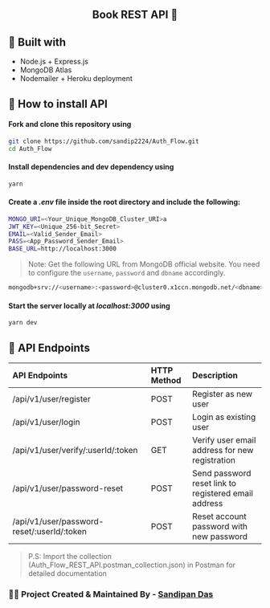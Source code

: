 <h2 align="center">Book REST API 🚀</h2>

## 🔄 Built with

- Node.js + Express.js
- MongoDB Atlas
- Nodemailer + Heroku deployment

## 🚩 How to install API

#### Fork and clone this repository using

   ```bash
   git clone https://github.com/sandip2224/Auth_Flow.git
   cd Auth_Flow
   ```   
#### Install dependencies and dev dependency using

   ```bash
   yarn
   ```  

#### Create a _.env_ file inside the root directory and include the following:

   ```bash
   MONGO_URI=<Your_Unique_MongoDB_Cluster_URI>a
   JWT_KEY=<Unique_256-bit_Secret>
   EMAIL=<Valid_Sender_Email>
   PASS=<App_Password_Sender_Email>
   BASE_URL=http://localhost:3000
   ```  
   > Note: Get the following URL from MongoDB official website. You need to configure the `username`, `password` and `dbname` accordingly.
   ```bash
   mongodb+srv://<username>:<password>@cluster0.x1ccn.mongodb.net/<dbname>?retryWrites=true&w=majority
   ```

 #### Start the server locally at _localhost:3000_ using

   ```bash
   yarn dev
   ```

## 🔱 API Endpoints

|  API Endpoints | HTTP Method | Description |
|:-|:-|:-|
|/api/v1/user/register|POST|Register as new user|
|/api/v1/user/login|POST|Login as existing user|
|/api/v1/user/verify/:userId/:token|GET|Verify user email address for new registration|
|/api/v1/user/password-reset|POST|Send password reset link to registered email address|
|/api/v1/user/password-reset/:userId/:token|POST|Reset account password with new password|

> P.S: Import the collection (Auth_Flow_REST_API.postman_collection.json) in Postman for detailed documentation

### 👩‍💻 Project Created & Maintained By - [Sandipan Das](https://linkedin.com/in/sandipan0164)
